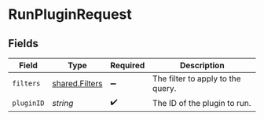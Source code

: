 # RunPluginRequest


## Fields

| Field                                            | Type                                             | Required                                         | Description                                      |
| ------------------------------------------------ | ------------------------------------------------ | ------------------------------------------------ | ------------------------------------------------ |
| `filters`                                        | [shared.Filters](../../models/shared/filters.md) | :heavy_minus_sign:                               | The filter to apply to the query.                |
| `pluginID`                                       | *string*                                         | :heavy_check_mark:                               | The ID of the plugin to run.                     |